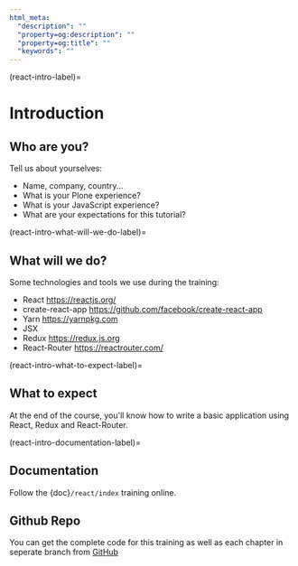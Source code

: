 ```yaml
---
html_meta:
  "description": ""
  "property=og:description": ""
  "property=og:title": ""
  "keywords": ""
---
```


(react-intro-label)=

# Introduction

## Who are you?

Tell us about yourselves:

- Name, company, country...
- What is your Plone experience?
- What is your JavaScript experience?
- What are your expectations for this tutorial?

(react-intro-what-will-we-do-label)=

## What will we do?

Some technologies and tools we use during the training:

- React https://reactjs.org/
- create-react-app https://github.com/facebook/create-react-app
- Yarn https://yarnpkg.com
- JSX
- Redux https://redux.js.org
- React-Router https://reactrouter.com/

(react-intro-what-to-expect-label)=

## What to expect

At the end of the course, you'll know how to write a basic application using
React, Redux and React-Router.

(react-intro-documentation-label)=

## Documentation

Follow the {doc}`/react/index` training online.

## Github Repo

You can get the complete code for this training as well as each chapter in seperate branch from [GitHub](https://github.com/iFlameing/plone-react-training)
